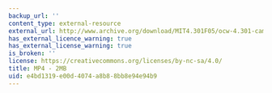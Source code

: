 ```yaml
---
backup_url: ''
content_type: external-resource
external_url: http://www.archive.org/download/MIT4.301F05/ocw-4.301-camposs-220k.mp4
has_external_licence_warning: true
has_external_license_warning: true
is_broken: ''
license: https://creativecommons.org/licenses/by-nc-sa/4.0/
title: MP4 - 2MB
uid: e4bd1319-e00d-4074-a8b8-8bb8e94e94b9
---
```

